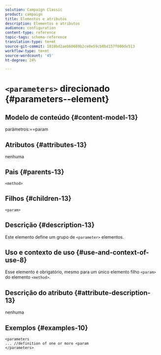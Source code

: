 ```yaml
---
solution: Campaign Classic
product: campaign
title: Elementos e atributos
description: Elementos e atributos
audience: configuration
content-type: reference
topic-tags: schema-reference
translation-type: tm+mt
source-git-commit: 1818bd2aeb60689b2ce0e59cb0bd157f000de513
workflow-type: tm+mt
source-wordcount: '45'
ht-degree: 24%

---
```



# `<parameters>` direcionado {#parameters--element}

## Modelo de conteúdo {#content-model-13}

parâmetros:==param

## Atributos {#attributes-13}

nenhuma

## Pais {#parents-13}

`<method>`

## Filhos {#children-13}

`<param>`

## Descrição {#description-13}

Este elemento define um grupo de `<parameter>` elementos.

## Uso e contexto de uso {#use-and-context-of-use-8}

Esse elemento é obrigatório, mesmo para um único elemento filho `<param>` do elemento `<method>`.

## Descrição do atributo {#attribute-description-13}

nenhuma

## Exemplos {#examples-10}

```
<parameters
... //definition of one or more <param
</parameters>
```
